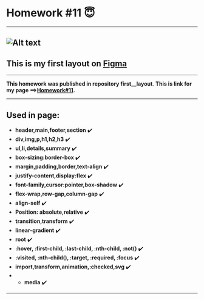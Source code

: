 # Homework #11 :innocent:

---

## ![Alt text](https://gurulabs.ru/upload/iblock/428/4284295fade8abbd2dbdad646d614cf6.png)

## This is my first layout on [Figma](https://www.figma.com)

---

**This homework was published in repository first\_\_layout**.
**This is link for my page ==>[Homework#11](https://cherkasant.github.io/hm5/ 'Click me!!').**

---

## Used in page:

- **header,main,footer,section** :heavy_check_mark:
- **div,img,p,h1,h2,h3** :heavy_check_mark:
- **ul,li,details,summary** :heavy_check_mark:
- **box-sizing:border-box** :heavy_check_mark:
- **margin,padding,border,text-align** :heavy_check_mark:
- **justify-content,display:flex** :heavy_check_mark:
- **font-family,cursor:pointer,box-shadow** :heavy_check_mark:
- **flex-wrap,row-gap,column-gap** :heavy_check_mark:
- **align-self** :heavy_check_mark:
- **Position: absolute,relative** :heavy_check_mark:
- **transition,transform** :heavy_check_mark:
- **linear-gradient** :heavy_check_mark:
- **root** :heavy_check_mark:
- **:hover, :first-child, :last-child, :nth-child, :not()** :heavy_check_mark:
- **:visited, :nth-child(), :target, :required, :focus** :heavy_check_mark:
- **import,transform,animation,:checked,svg** :heavy_check_mark:
- - **media** :heavy_check_mark:

---
